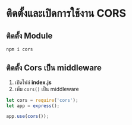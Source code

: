 
# ติดตั้งและเปิดการใช้งาน CORS

## ติดตั้ง Module 

```bash
npm i cors
```

## ติดตั้ง Cors เป็น middleware 

1. เปิดไฟล์ **index.js**
2. เพิ่ม `cors()` เป็น middleware

```js
let cors = require('cors');
let app = express();

app.use(cors());
```